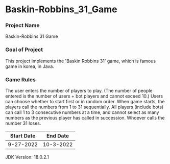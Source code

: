 # Baskin-Robbins_31_Game

### Project Name
Baskin-Robbins 31 Game

### Goal of Project
This project implements the 'Baskin Robbins 31' game, which is famous game in korea, in Java.

### Game Rules
The user enters the number of players to play. (The number of people entered is the number of users + bot players and cannot exceed 10.) Users can choose whether to start first or in random order. When game starts, the players call the numbers from 1 to 31 sequentially. All players (include bots) can call 1 to 3 consecutive numbers at a time, and cannot select as many numbers as the previous player has called in succession. Whoever calls the number 31 loses.


|Start Date | End Date |
| --- | --- |
| 9-27-2022 | 10-3-2022 |

JDK Version: 18.0.2.1
